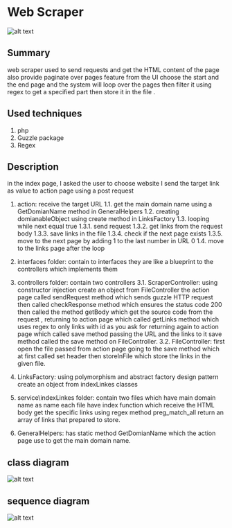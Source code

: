 # Web Scraper
![alt text](https://github.com/ahmedwael49674/webScraping/blob/master/analysis/view.jpg)
 
## Summary
web scraper used to send requests and get the HTML content of the page also provide paginate over pages feature from the UI choose the start and the end page and the system will loop over the pages then filter it using regex to get a specified part then store it in the file .

## Used techniques
1. php
2. Guzzle package
3. Regex

## Description
in the index page, I asked the user to choose website I send the target link as value to action page using a post request 

1. action:  receive the target URL 
 1.1. get the main domain name using a GetDomianName method in GeneralHelpers 
 1.2. creating domianableObject using create method in LinksFactory
 1.3. looping while next equal true
     1.3.1. send request 
     1.3.2. get links from the request body 
     1.3.3. save links in the file
     1.3.4. check if the next page exists
     1.3.5. move to the next page by adding 1  to the last number in URL 0 
1.4. move to the links page after the loop

2. interfaces folder: contain to interfaces they are like a blueprint to the controllers which implements them

3. controllers folder: contain two controllers
 3.1. ScraperController: using constructor injection create an object from FileController the action page called sendRequest method which  sends guzzle HTTP  request then called checkResponse method which ensures the status code 200 then called the method getBody which get the source code from the request , returning to action page which called getLinks method which uses regex to only links with id as you ask for returning again to action page which called save method passing the URL and the links to it save method called the save method on FileController.
 3.2. FileController: first open the file passed from action page going to the save method which at first called set header then storeInFile which store the links in the given file.

4. LinksFactory: using polymorphism and abstract factory design pattern create an object from indexLinkes classes 

5. service\indexLinkes folder: contain two files which have main domain name as name each file have index function which receive the HTML body get the specific links using regex method preg_match_all return an array of links that prepared to store.

6. GeneralHelpers: has static method GetDomianName which the action page use to get the main domain name.

## class diagram 
 ![alt text](https://github.com/ahmedwael49674/webScraping/blob/master/analysis/Class%20diagram.jpg)
 
 ## sequence  diagram 
 ![alt text](https://github.com/ahmedwael49674/webScraping/blob/master/analysis/sequence%20diagram.jpg)
 
 
  
